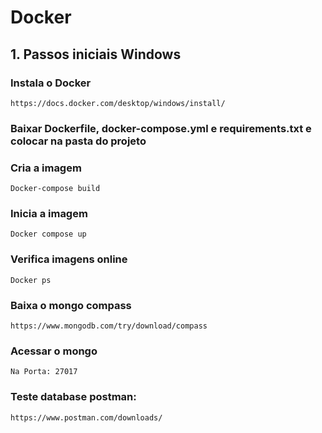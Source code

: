 # Docker

## 1. Passos iniciais Windows

### Instala o Docker
   
    https://docs.docker.com/desktop/windows/install/

### Baixar Dockerfile, docker-compose.yml e requirements.txt e colocar na pasta do projeto

    
### Cria a imagem
     
    Docker-compose build
    

### Inicia a imagem
    
    Docker compose up

### Verifica imagens online
    
    Docker ps

### Baixa o mongo compass
    
    https://www.mongodb.com/try/download/compass

### Acessar o mongo
    
    Na Porta: 27017

### Teste database postman:
   
    https://www.postman.com/downloads/